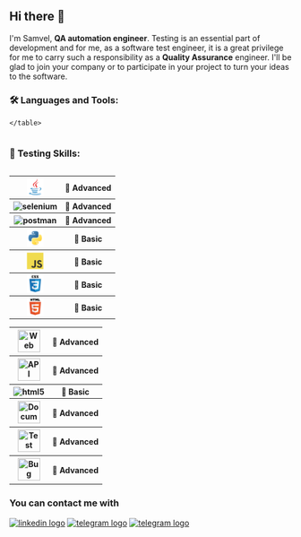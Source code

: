 ## Hi there 👋
I'm Samvel, **QA automation engineer**. 
Testing is an essential part of development and for me, as a software test engineer, it is a great privilege for me to carry such a responsibility as a **Quality Assurance** engineer. I'll be glad to join your company or to participate in your project to turn your ideas to the software.


<div style="possition: absalute;">
  <div align="left" > 
    <h3 align="left">🛠 Languages and Tools:</h3>
    <table >
      <tr >
        <th>
            <img src="https://raw.githubusercontent.com/devicons/devicon/master/icons/java/java-original.svg" alt="java" width="30" height="30" title="Java"/>
        </th>
        <th>
         📗  Advanced  
        </th>
      </tr>
      <tr>
        <th>
          <img src="https://raw.githubusercontent.com/detain/svg-logos/780f25886640cef088af994181646db2f6b1a3f8/svg/selenium-logo.svg" alt="selenium" width="30" height="30" title="Selenium"/> <br/>
        </th>
        <th>
         📗  Advanced  
        </th>
      </tr>
      <tr>
        <th>
          <img src="https://www.vectorlogo.zone/logos/getpostman/getpostman-icon.svg" alt="postman" width="30" height="30" title="Postman"/>  <br/>
        </th>
        <th>
          📗  Advanced  
        </th>
      </tr>
      <tr>
        <th>
          <img src="https://raw.githubusercontent.com/devicons/devicon/master/icons/python/python-original.svg" alt="python" width="30" height="30" title="Python"/>  <br/>
        </th>
        <th>
          📘  Basic  
        </th>
      </tr>
      <tr>
        <th>
          <img src="https://raw.githubusercontent.com/devicons/devicon/master/icons/javascript/javascript-original.svg" alt="javascript" width="30" height="30" title="Java Script"/>  <br/>
        </th>
        <th>
          📘  Basic  
        </th>
      </tr>
      <tr>
        <th>
          <img src="https://raw.githubusercontent.com/devicons/devicon/master/icons/css3/css3-original-wordmark.svg" alt="css3" width="30" height="30" title="CSS"/>  <br/>
        </th>
        <th>
          📘  Basic
        </th>
      </tr>
      </tr>
      <tr>
        <th>
          <img src="https://raw.githubusercontent.com/devicons/devicon/master/icons/html5/html5-original-wordmark.svg" alt="html5" width="30" height="30" title="HTML"/>      
        </th>
        <th>
          📘  Basic
        </th>
      </tr>
  
    </table>
  </div>
  
  <div align="left" style="display: flex;"> 
    <h3 align="left">🔎 Testing Skills:</h3>
    <table>
      <tr>
        <th>
         <img src="https://static.vecteezy.com/system/resources/previews/015/337/689/non_2x/web-icon-web-sign-free-png.png" width="40" height="40" title="Web"/>  
        </th>
        <th>
         📗  Advanced  
        </th
      </tr>
      <tr>
        <th>
         <img src="https://cdn.icon-icons.com/icons2/2596/PNG/512/api_icon_155812.png" width="40" height="40" title="API"/>  
        </th>
        <th>
         📗  Advanced  
        </th
      </tr>
      <tr>
        <th>
         <img src="https://cdn-icons-png.flaticon.com/512/4477/4477610.png" alt="html5" width="40" height="40" title="Mobile"/>  
        </th>
        <th>
         📘  Basic  
        </th
      </tr>
      <tr>
        <th>
         <img src="https://cdn-icons-png.flaticon.com/512/6747/6747196.png" width="40" height="40" title="Documentation"/>  
        </th>
        <th>
         📗  Advanced  
        </th
      </tr>
      <tr>
        <th>
         <img src="https://cdn-icons-png.flaticon.com/512/160/160085.png" width="40" height="40" title="Test Case"> 
        </th>
        <th>
         📗  Advanced  
        </th
      </tr>
      <tr>
        <th>
         <img src="https://static.thenounproject.com/png/522353-200.png" width="40" height="40" title="Bug Report"/>  
        </th>
        <th>
         📗  Advanced   
        </th
      </tr>
    </table>
  </div>
</div>
<h3 align="left">You can contact me with</h3>


<div align="left">
  <a href="https://www.linkedin.com/in/samvel-melikyan-qa/" >
    <img src="https://raw.githubusercontent.com/maurodesouza/profile-readme-generator/master/src/assets/icons/social/linkedin/default.svg" width="52" height="40" alt="linkedin logo"  title="LinkedIn"/></a>
  
  <a href="https://t.me/MelikyanSamvel" >
    <img src="https://raw.githubusercontent.com/maurodesouza/profile-readme-generator/master/src/assets/icons/social/telegram/default.svg" width="52" height="40" alt="telegram logo" title="Telegram"/></a>
  
  <a href="https://mail.google.com/mail/u/0/?fs=1&tf=cm&source=mailto&to=samvel.melikyan.eng@gmail.com" >
    <img src="https://cdn-icons-png.flaticon.com/512/281/281769.png" width="52" height="40" alt="telegram logo" title="samvel.melikyan.eng@gmail.com"/></a>
 </div>
